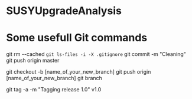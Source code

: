 # SUSYUpgradeAnalysis

# Some usefull Git commands

git rm --cached `git ls-files -i -X .gitignore`
git commit -m "Cleaning"
git push origin master

git checkout -b [name_of_your_new_branch]
git push origin [name_of_your_new_branch]
git branch

git tag -a -m "Tagging release 1.0" v1.0

